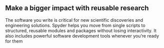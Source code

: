 ## Make a bigger impact with reusable research

The software you write is critical for new scientific discoveries and engineering solutions. Spyder helps you move from single scripts to structured, reusable modules and packages without losing interactivity. It also includes powerful software development tools whenever you’re ready for them
